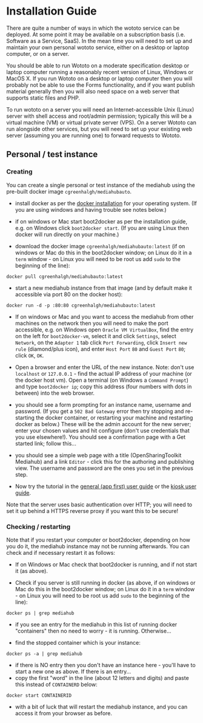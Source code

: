 # Installation Guide

There are quite a number of ways in which the wototo service can be deployed. At some point it may be available on a subscription basis (i.e. Software as a Service, SaaS). In the mean time you will need to set up and maintain your own personal wototo service, either on a desktop or laptop computer, or on a server. 

You should be able to run Wototo on a moderate specification desktop or laptop computer running a reasonably recent version of Linux, Windows or MacOS X. If you run Wototo on a desktop or laptop computer then you will probably not be able to use the Forms functionality, and if you want publish material generally then you will also need space on a web server that supports static files and PHP.

To run wototo on a server you will need an Internet-accessible Unix (Linux) server with shell access and root/admin permission; typically this will be a virtual machine (VM) or virtual private server (VPS). On a server Wototo can run alongside other services, but you will need to set up your existing web server (assuming you are running one) to forward requests to Wototo.



## Personal / test instance

### Creating

You can create a single personal or test instance of the mediahub using the pre-built docker image `cgreenhalgh/mediahubauto`.

- install docker as per the [docker installation](http://docs.docker.com/installation/) for your operating system. (If you are using windows and having trouble see notes below.)

- if on windows or Mac start boot2docker as per the installation guide, e.g. on Windows click `boot2docker start`. (If you are using Linux then docker will run directly on your machine.)

- download the docker image `cgreenhalgh/mediahubauto:latest` (if on windows or Mac do this in the boot2docker window; on Linux do it in a `term` window - on Linux you will need to be root us add `sudo` to the beginning of the line):
```
docker pull cgreenhalgh/mediahubauto:latest
```

- start a new mediahub instance from that image (and by default make it accessible via port 80 on the docker host):
```
docker run -d -p :80:80 cgreenhalgh/mediahubauto:latest
```

- If on windows or Mac and you want to access the mediahub from other machines on the network then you will need to make the port accessible, e.g. on Windows open `Oracle VM VirtualBox`, find the entry on the left for `boot2docker-vm`, select it and click `Settings`, select `Network`, on the `Adapter 1` tab click `Port Forwarding`, click `Insert new rule` (diamond/plus icon), and enter `Host Port` `80` and `Guest Port` `80`; click `OK`, `OK`.

- Open a browser and enter the URL of the new instance. Note: don't use `localhost` or `127.0.0.1` - find the actual IP address of your machine (or the docker host vm). Open a terminal (on Windows a `Command Prompt`) and type `boot2docker ip`; copy this address (four numbers with dots in between) into the web browser. 

- you should see a form prompting for an instance name, username and password. (If you get a `502 Bad Gateway` error then try stopping and re-starting the docker container, or restarting your machine and restarting docker as below.) These will be the admin account for the new server; enter your chosen values and hit configure (don't use credentials that you use elsewhere!). You should see a confirmation page with a Get started link; follow this...

- you should see a simple web page with a title (OpenSharingToolkit Mediahub) and a link `Editor` - click this for the authoring and publishing view. The username and password are the ones you set in the previous step. 

- Now try the tutorial in the [general (app first) user guide](userguide.md) or the [kiosk user guide](kioskuserguide.md).

Note that the server uses basic authentication over HTTP; you will need to set it up behind a HTTPS reverse proxy if you want this to be secure!

### Checking / restarting

Note that if you restart your computer or boot2docker, depending on how you do it, the mediahub instance may not be running afterwards. You can check and if necessary restart it as follows:

- If on Windows or Mac check that boot2docker is running, and if not start it (as above).

- Check if you server is still running in docker (as above, if on windows or Mac do this in the boot2docker window; on Linux do it in a `term` window - on Linux you will need to be root us add `sudo` to the beginning of the line):
```
docker ps | grep mediahub
```
- if you see an entry for the mediahub in this list of running docker "containers" then no need to worry - it is running. Otherwise...

- find the stopped container which is your instance:
```
docker ps -a | grep mediahub
```
- if there is NO entry then you don't have an instance here - you'll have to start a new one as above. If there is an entry...
- copy the first "word" in the line (about 12 letters and digits) and paste this instead of `CONTAINERD` below:
```
docker start CONTAINERID
```
- with a bit of luck that will restart the mediahub instance, and you can access it from your browser as before.


